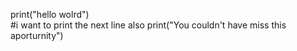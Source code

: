 print("hello wolrd")  
#i want to print the next line also
print("You couldn't have miss this aporturnity")
